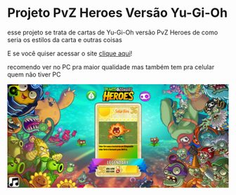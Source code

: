 # Projeto PvZ Heroes Versão Yu-Gi-Oh

esse projeto se trata de cartas de Yu-Gi-Oh versão PvZ Heroes de como seria os estilos da carta e outras coisas

E se você quiser acessar o site [clique aqui](https://bernardobmc567.github.io/Pvz-Heroes-Yu-Gi-Oh/)!

recomendo ver no PC pra maior qualidade mas também tem pra celular quem não tiver PC 

![image](./src/images/ImageTRAILER.png)
